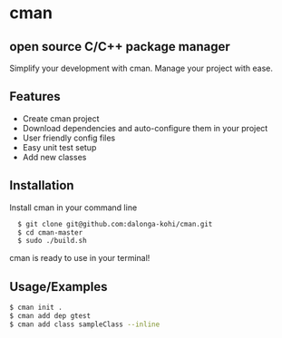 
# cman 
open source C/C++ package manager
---
Simplify your development with cman. Manage your project with ease.

## Features

- Create cman project
- Download dependencies and auto-configure them in your project
- User friendly config files
- Easy unit test setup
- Add new classes


## Installation

Install cman in your command line

```bash
  $ git clone git@github.com:dalonga-kohi/cman.git
  $ cd cman-master
  $ sudo ./build.sh
```
cman is ready to use in your terminal!

## Usage/Examples

```bash
$ cman init .
$ cman add dep gtest
$ cman add class sampleClass --inline
```



